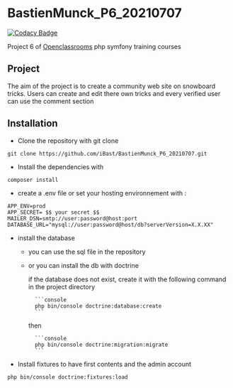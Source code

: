 # BastienMunck_P6_20210707

[![Codacy Badge](https://api.codacy.com/project/badge/Grade/ff6180a9244241b5b5652cd5263baef6)](https://app.codacy.com/gh/iBast/BastienMunck_P6_20210707?utm_source=github.com&utm_medium=referral&utm_content=iBast/BastienMunck_P6_20210707&utm_campaign=Badge_Grade_Settings)

Project 6 of [Openclassrooms](https://openclassrooms.com) php symfony training courses


## Project
The aim of the project is to create a community web site on snowboard tricks. 
Users can create and edit there own tricks and every verified user can use the comment section

## Installation
* Clone the repository with git clone

```console
git clone https://github.com/iBast/BastienMunck_P6_20210707.git
```

* Install the dependencies with
```console
composer install
```

* create a .env file or set your hosting environnement with : 
```
APP_ENV=prod
APP_SECRET= $$ your secret $$
MAILER_DSN=smtp://user:password@host:port
DATABASE_URL="mysql://user:password@host/db?serverVersion=X.X.XX"
```

* install the database
    * you can use the sql file in the repository 
    * or you can install the db with doctrine 

        if the database does not exist, create it with the following command in the project directory

            ```console
            php bin/console doctrine:database:create
            ```

        then
        
            ```console
            php bin/console doctrine:migration:migrate
            ```

* Install fixtures to have first contents and the admin account
```console
php bin/console doctrine:fixtures:load
```
